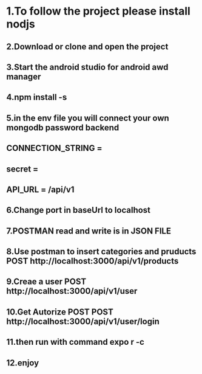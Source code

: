 # 1.To follow the project please install nodjs
## 2.Download or clone and open the project
## 3.Start the android studio for android awd manager
## 4.npm install -s 
## 5.in the env file you will connect your own mongodb password backend 
## CONNECTION_STRING = 
## secret = 
## API_URL = /api/v1
## 6.Change port in baseUrl to localhost
## 7.POSTMAN read and write is in JSON FILE
## 8.Use postman to insert categories and pruducts POST http://localhost:3000/api/v1/products
## 9.Creae a user POST http://localhost:3000/api/v1/user
## 10.Get Autorize POST POST http://localhost:3000/api/v1/user/login
## 11.then run with command expo r -c  
## 12.enjoy
